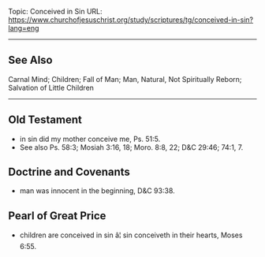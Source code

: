 Topic: Conceived in Sin
URL: https://www.churchofjesuschrist.org/study/scriptures/tg/conceived-in-sin?lang=eng

---

## See Also

Carnal Mind; Children; Fall of Man; Man, Natural, Not Spiritually Reborn; Salvation of Little Children

---

## Old Testament

- in sin did my mother conceive me, Ps. 51:5.
- See also Ps. 58:3; Mosiah 3:16, 18; Moro. 8:8, 22; D&C 29:46; 74:1, 7.

## Doctrine and Covenants

- man was innocent in the beginning, D&C 93:38.

## Pearl of Great Price

- children are conceived in sin â¦ sin conceiveth in their hearts, Moses 6:55.

